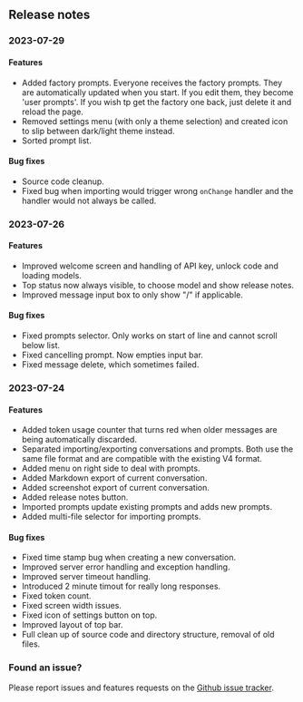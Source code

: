 ## Release notes

### 2023-07-29

#### Features

* Added factory prompts. Everyone receives the factory prompts. They are automatically updated when you start. If you
  edit them, they become 'user prompts'. If you wish tp get the factory one back, just delete it and reload the page.
* Removed settings menu (with only a theme selection) and created icon to slip between dark/light theme instead.
* Sorted prompt list.

#### Bug fixes

* Source code cleanup.
* Fixed bug when importing would trigger wrong `onChange` handler and the handler would not always be called.

### 2023-07-26

#### Features

* Improved welcome screen and handling of API key, unlock code and loading models.
* Top status now always visible, to choose model and show release notes.
* Improved message input box to only show "/" if applicable.

#### Bug fixes

* Fixed prompts selector. Only works on start of line and cannot scroll below list.
* Fixed cancelling prompt. Now empties input bar.
* Fixed message delete, which sometimes failed.

### 2023-07-24

#### Features

* Added token usage counter that turns red when older messages are being automatically discarded.
* Separated importing/exporting conversations and prompts. Both use the same file format and are compatible with the
  existing V4 format.
* Added menu on right side to deal with prompts.
* Added Markdown export of current conversation.
* Added screenshot export of current conversation.
* Added release notes button.
* Imported prompts update existing prompts and adds new prompts.
* Added multi-file selector for importing prompts.

#### Bug fixes

* Fixed time stamp bug when creating a new conversation.
* Improved server error handling and exception handling.
* Improved server timeout handling.
* Introduced 2 minute timout for really long responses.
* Fixed token count.
* Fixed screen width issues.
* Fixed icon of settings button on top.
* Improved layout of top bar.
* Full clean up of source code and directory structure, removal of old files.

### Found an issue?

Please report issues and features requests on the
[Github issue tracker](https://github.com/rijnb/chatty-server/issues).